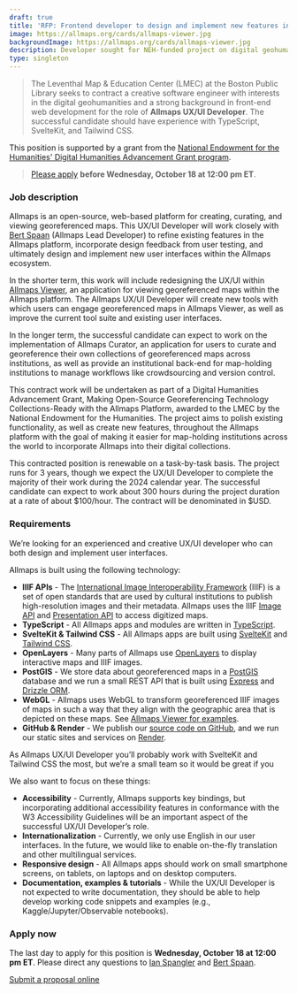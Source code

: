 ```yaml
---
draft: true
title: 'RFP: Frontend developer to design and implement new features in Allmaps platform'
image: https://allmaps.org/cards/allmaps-viewer.jpg
backgroundImage: https://allmaps.org/cards/allmaps-viewer.jpg
description: Developer sought for NEH-funded project on digital geohumanities
type: singleton
---
```


>The Leventhal Map & Education Center (LMEC) at the Boston Public Library seeks to contract a creative software engineer with interests in the digital geohumanities and a strong background in front-end web development for the role of **Allmaps UX/UI Developer**. The successful candidate should have experience with TypeScript, SvelteKit, and Tailwind CSS.

This position is supported by a grant from the [National Endowment for the Humanities' Digital Humanities Advancement Grant program](https://www.neh.gov/grants/odh/digital-humanities-advancement-grants).
>
>[Please apply](#apply-now) **before Wednesday, October 18 at 12:00 pm ET**.

<!-- {{< figure src="https://allmaps.org/cards/allmaps-editor.jpg" caption="An atlas in Allmaps Editor" >}} -->

### Job description

Allmaps is an open-source, web-based platform for creating, curating, and viewing georeferenced maps. This UX/UI Developer will work closely with [Bert Spaan](https://bertspaan.nl) (Allmaps Lead Developer) to refine existing features in the Allmaps platform, incorporate design feedback from user testing, and ultimately design and implement new user interfaces within the Allmaps ecosystem.

In the shorter term, this work will include redesigning the UX/UI within [Allmaps Viewer](https://viewer.allmaps.org), an application for viewing georeferenced maps within the Allmaps platform. The Allmaps UX/UI Developer will create new tools with which users can engage georeferenced maps in Allmaps Viewer, as well as improve the current tool suite and existing user interfaces.

In the longer term, the successful candidate can expect to work on the implementation of Allmaps Curator, an application for users to curate and georeference their own collections of georeferenced maps across institutions, as well as provide an institutional back-end for map-holding institutions to manage workflows like crowdsourcing and version control.

This contract work will be undertaken as part of a Digital Humanities Advancement Grant, Making Open-Source Georeferencing Technology Collections-Ready with the Allmaps Platform, awarded to the LMEC by the National Endowment for the Humanities. The project aims to polish existing functionality, as well as create new features, throughout the Allmaps platform with the goal of making it easier for map-holding institutions across the world to incorporate Allmaps into their digital collections.

This contracted position is renewable on a task-by-task basis. The project runs for 3 years, though we expect the UX/UI Developer to complete the majority of their work during the 2024 calendar year. The successful candidate can expect to work about 300 hours during the project duration at a rate of about $100/hour. The contract will be denominated in $USD.

### Requirements

We’re looking for an experienced and creative UX/UI developer who can both design and implement user interfaces.

Allmaps is built using the following technology:

* **IIIF APIs** - The [International Image Interoperability Framework](https://iiif.io) (IIIF) is a set of open standards that are used by cultural institutions to publish high-resolution images and their metadata. Allmaps uses the IIIF [Image API](https://iiif.io/api/image/3.0/) and [Presentation API](https://iiif.io/api/presentation/3.0/) to access digitized maps.
* **TypeScript** - All Allmaps apps and modules are written in [TypeScript](https://www.typescriptlang.org/).
* **SvelteKit & Tailwind CSS** - All Allmaps apps are built using [SvelteKit](https://kit.svelte.dev/) and [Tailwind CSS](https://tailwindcss.com/).
* **OpenLayers** - Many parts of Allmaps use [OpenLayers](https://openlayers.org/) to display interactive maps and IIIF images.
* **PostGIS** - We store data about georeferenced maps in a [PostGIS](http://postgis.net/) database and we run a small REST API that is built using [Express](https://expressjs.com/) and [Drizzle ORM](https://orm.drizzle.team/).
* **WebGL** - Allmaps uses WebGL to transform georeferenced IIIF images of maps in such a way that they align with the geographic area that is depicted on these maps. See [Allmaps Viewer for examples](https://viewer.allmaps.org/?url=https%3A%2F%2Fannotations.allmaps.org%2F%3Furl%3Dhttps%3A%2F%2Frotterdamspubliek.nl%2Fiiif%2FNL-RtSA_4001_1972-755-1%2Finfo.json).
* **GitHub & Render** - We publish our [source code on GitHub](https://github.com/allmaps/allmaps), and we run our static sites and services on [Render](https://render.com/).

As Allmaps UX/UI Developer you’ll probably work with SvelteKit and Tailwind CSS the most, but we’re a small team so it would be great if you

We also want to focus on these things:

* **Accessibility** - Currently, Allmaps supports key bindings, but incorporating additional accessibility features in conformance with the W3 Accessibility Guidelines will be an important aspect of the successful UX/UI Developer’s role.
* **Internationalization** - Currently, we only use English in our user interfaces. In the future, we would like to enable on-the-fly translation and other multilingual services.
* **Responsive design** - All Allmaps apps should work on small smartphone screens, on tablets, on laptops and on desktop computers.
* **Documentation, examples & tutorials** - While the UX/UI Developer is not expected to write documentation, they should be able to help develop working code snippets and examples (e.g., Kaggle/Jupyter/Observable notebooks).

### Apply now

The last day to apply for this position is **Wednesday, October 18 at 12:00 pm ET**. Please direct any questions to [Ian Spangler](mailto:bert@allmaps.org) and [Bert Spaan](mailto:bert@allmaps.org).

<a href="https://airtable.com/appfE1BFZoHj0lgNu/shruyy2LqptK53AB1" class="btn btn-primary-outline">Submit a proposal online</a>